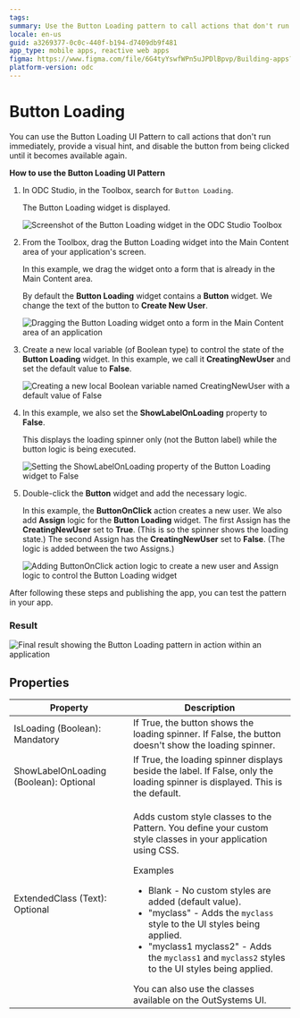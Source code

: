 ```yaml
---
tags:
summary: Use the Button Loading pattern to call actions that don't run immediately.
locale: en-us
guid: a3269377-0c0c-440f-b194-d7409db9f481
app_type: mobile apps, reactive web apps
figma: https://www.figma.com/file/6G4tyYswfWPn5uJPDlBpvp/Building-apps?type=design&node-id=3208%3A20800&t=ZwHw8hXeFhwYsO5V-1
platform-version: odc
---
```


# Button Loading

You can use the Button Loading UI Pattern to call actions that don't run immediately, provide a visual hint, and disable the button from being clicked until it becomes available again.

**How to use the Button Loading UI Pattern**

1. In ODC Studio, in the Toolbox, search for `Button Loading`.

    The Button Loading widget is displayed.

    ![Screenshot of the Button Loading widget in the ODC Studio Toolbox](images/buttonloading-widget-ss.png "Button Loading Widget in ODC Studio Toolbox")
    
1. From the Toolbox, drag the Button Loading widget into the Main Content area of your application's screen.

    In this example, we drag the widget onto a form that is already in the Main Content area.

    By default the **Button Loading** widget contains a **Button** widget. We change the text of the button to **Create New User**.

    ![Dragging the Button Loading widget onto a form in the Main Content area of an application](images/buttonloading-drag-ss.png "Dragging Button Loading Widget to Form")

1. Create a new local variable (of Boolean type) to control the state of the **Button Loading** widget. In this example, we call it **CreatingNewUser** and set the default value to **False**.

    ![Creating a new local Boolean variable named CreatingNewUser with a default value of False](images/buttonloading-variable-ss.png "Creating a New Local Variable")

1. In this example, we also set the **ShowLabelOnLoading** property to **False**. 

    This displays the loading spinner only (not the Button label) while the button logic is being executed.

    ![Setting the ShowLabelOnLoading property of the Button Loading widget to False](images/buttonloading-setprop-ss.png "Setting ShowLabelOnLoading Property")

1. Double-click the **Button** widget and add the necessary logic. 

    In this example, the **ButtonOnClick** action creates a new user. We also add **Assign** logic for the **Button Loading** widget. The first Assign has the **CreatingNewUser** set to **True**. (This is so the spinner shows the loading state.) The second Assign has the **CreatingNewUser** set to **False**. (The logic is added between the two Assigns.)

    ![Adding ButtonOnClick action logic to create a new user and Assign logic to control the Button Loading widget](images/buttonloading-logic-ss.png "Adding Logic to Button Widget")

After following these steps and publishing the app, you can test the pattern in your app.

### Result

![Final result showing the Button Loading pattern in action within an application](images/buttonloading-result-ss.png "Button Loading Pattern Result")

## Properties

| Property                               | Description                                                                                                                                                                                                                                                                                                                                                                                                                                                                                                                                                                                                                             |
|----------------------------------------|-----------------------------------------------------------------------------------------------------------------------------------------------------------------------------------------------------------------------------------------------------------------------------------------------------------------------------------------------------------------------------------------------------------------------------------------------------------------------------------------------------------------------------------------------------------------------------------------------------------------------------------------|
| IsLoading (Boolean): Mandatory         | If True, the button shows the loading spinner. If False, the button doesn't show the loading spinner.                                                                                                                                                                                                                                                                                                                                                                                                                                                                                                                                   |
| ShowLabelOnLoading (Boolean): Optional | If True, the loading spinner displays beside the label. If False, only the loading spinner is displayed. This is the default.                                                                                                                                                                                                                                                                                                                                                                                                                                                                                                           |
| ExtendedClass (Text): Optional         | <p>Adds custom style classes to the Pattern. You define your custom style classes in your application using CSS.</p> <p>Examples <ul><li>Blank - No custom styles are added (default value).</li><li>"myclass" - Adds the ``myclass`` style to the UI styles being applied.</li><li>"myclass1 myclass2" - Adds the ``myclass1`` and ``myclass2`` styles to the UI styles being applied.</li></ul></p>You can also use the classes available on the OutSystems UI. |
